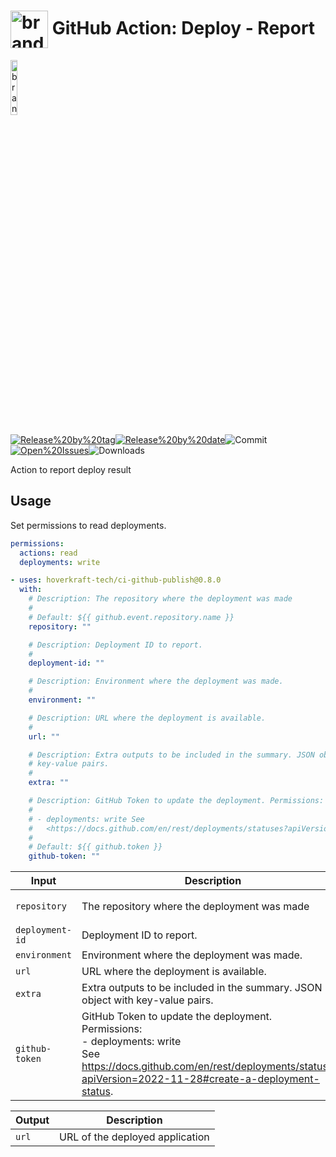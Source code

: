 <!-- start title -->

# <img src=".github/ghadocs/branding.svg" width="60px" align="center" alt="branding<icon:list color:blue>" /> GitHub Action: Deploy - Report

<!-- end title -->
<!--
// jscpd:ignore-start
-->
<!-- start branding -->

<img src=".github/ghadocs/branding.svg" width="15%" align="center" alt="branding<icon:list color:blue>" />

<!-- end branding -->
<!-- markdownlint-disable MD013 -->
<!-- start badges -->

<a href="https%3A%2F%2Fgithub.com%2Fhoverkraft-tech%2Fci-github-publish%2Freleases%2Flatest"><img src="https://img.shields.io/github/v/release/hoverkraft-tech/ci-github-publish?display_name=tag&sort=semver&logo=github&style=flat-square" alt="Release%20by%20tag" /></a><a href="https%3A%2F%2Fgithub.com%2Fhoverkraft-tech%2Fci-github-publish%2Freleases%2Flatest"><img src="https://img.shields.io/github/release-date/hoverkraft-tech/ci-github-publish?display_name=tag&sort=semver&logo=github&style=flat-square" alt="Release%20by%20date" /></a><img src="https://img.shields.io/github/last-commit/hoverkraft-tech/ci-github-publish?logo=github&style=flat-square" alt="Commit" /><a href="https%3A%2F%2Fgithub.com%2Fhoverkraft-tech%2Fci-github-publish%2Fissues"><img src="https://img.shields.io/github/issues/hoverkraft-tech/ci-github-publish?logo=github&style=flat-square" alt="Open%20Issues" /></a><img src="https://img.shields.io/github/downloads/hoverkraft-tech/ci-github-publish/total?logo=github&style=flat-square" alt="Downloads" />

<!-- end badges -->
<!--
// jscpd:ignore-end
-->
<!-- start description -->

Action to report deploy result

<!-- end description -->
<!-- start contents -->
<!-- end contents -->

## Usage

Set permissions to read deployments.

```yaml
permissions:
  actions: read
  deployments: write
```

<!-- start usage -->

```yaml
- uses: hoverkraft-tech/ci-github-publish@0.8.0
  with:
    # Description: The repository where the deployment was made
    #
    # Default: ${{ github.event.repository.name }}
    repository: ""

    # Description: Deployment ID to report.
    #
    deployment-id: ""

    # Description: Environment where the deployment was made.
    #
    environment: ""

    # Description: URL where the deployment is available.
    #
    url: ""

    # Description: Extra outputs to be included in the summary. JSON object with
    # key-value pairs.
    #
    extra: ""

    # Description: GitHub Token to update the deployment. Permissions:
    #
    # - deployments: write See
    #   <https://docs.github.com/en/rest/deployments/statuses?apiVersion=2022-11-28#create-a-deployment-status>.
    #
    # Default: ${{ github.token }}
    github-token: ""
```

<!-- end usage -->
<!--
// jscpd:ignore-start
-->
<!-- start inputs -->

| **Input**                  | **Description**                                                                                                                                                                                       | **Default**                                      | **Required** |
| -------------------------- | ----------------------------------------------------------------------------------------------------------------------------------------------------------------------------------------------------- | ------------------------------------------------ | ------------ |
| <code>repository</code>    | The repository where the deployment was made                                                                                                                                                          | <code>${{ github.event.repository.name }}</code> | **false**    |
| <code>deployment-id</code> | Deployment ID to report.                                                                                                                                                                              |                                                  | **false**    |
| <code>environment</code>   | Environment where the deployment was made.                                                                                                                                                            |                                                  | **false**    |
| <code>url</code>           | URL where the deployment is available.                                                                                                                                                                |                                                  | **false**    |
| <code>extra</code>         | Extra outputs to be included in the summary. JSON object with key-value pairs.                                                                                                                        |                                                  | **false**    |
| <code>github-token</code>  | GitHub Token to update the deployment.<br />Permissions:<br /> - deployments: write<br />See <https://docs.github.com/en/rest/deployments/statuses?apiVersion=2022-11-28#create-a-deployment-status>. | <code>${{ github.token }}</code>                 | **false**    |

<!-- end inputs -->
<!--
// jscpd:ignore-end
-->
<!-- start outputs -->

| **Output**       | **Description**                 |
| ---------------- | ------------------------------- |
| <code>url</code> | URL of the deployed application |

<!-- end outputs -->
<!-- start [.github/ghadocs/examples/] -->
<!-- end [.github/ghadocs/examples/] -->
